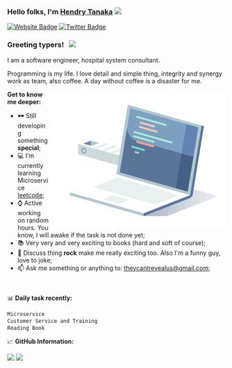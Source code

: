 ### Hello folks, I'm <a href="https://twitter.com/takashitanaka_" target="_blank">Hendry Tanaka</a> <img src="https://c.tenor.com/NOYF3f82b_gAAAAM/programmer.gif" width="25px" />

[![Website Badge](https://img.shields.io/badge/Website-3b5998?style=flat-square&logo=google-chrome&logoColor=white)](https://pondokcoder.com/)
[![Twitter Badge](https://img.shields.io/badge/-Twitter-00acee?style=flat-square&logo=Twitter&logoColor=white)](https://twitter.com/takashitanaka_)

### Greeting typers! &nbsp; ![](https://visitor-badge.glitch.me/badge?page_id=theycantrevealus.theycantrevealus)

I am a software engineer, hospital system consultant.

Programming is my life. I love detail and simple thing, integrity and synergy work as team, also coffee. A day without coffee is a disaster for me.

<img align="right" alt="GIF" src="https://github.com/theycantrevealus/theycantrevealus/blob/master/coding.gif?raw=true" width="408" height="318" />
  

**Get to know me deeper:**

- 🕶 Still developing something **special**;
- 💻 I’m currently learning Microservice [leetcode](https://leetcode.com/GKassym);
- ⌚️ Active working on random hours. You know, I will awake if the task is not done yet;
- 📚 Very very and very exciting to books (hard and soft of course);
- 💬 Discuss thing **rock** make me really exciting too. Also I'm a funny guy, love to joke;
- 📫 Ask me something or anything to: theycantrevealus@gmail.com;

</br>

📊 **Daily task recently:**
<!--START_SECTION:waka-->
```text
Microservice
Customer Service and Training
Reading Book
```
<!--END_SECTION:waka-->


📈 **GitHub Information:**
<p>
  <img height="180em" src="https://github-readme-stats.vercel.app/api?username=theycantrevealus"/>
  <img height="180em" src="https://github-readme-stats.vercel.app/api/top-langs/?username=theycantrevealus&hide=css,scss,html"/>
</p>




